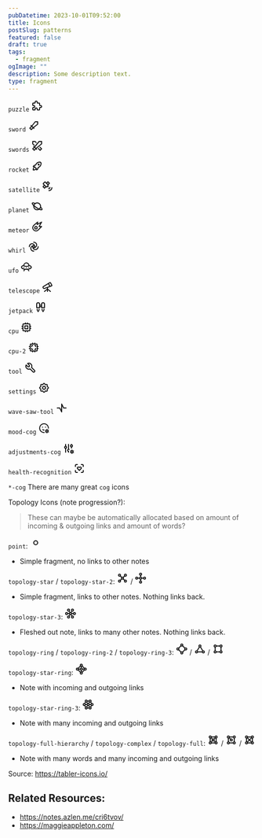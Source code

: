```yaml
---
pubDatetime: 2023-10-01T09:52:00
title: Icons
postSlug: patterns
featured: false
draft: true
tags:
  - fragment
ogImage: ""
description: Some description text.
type: fragment
---
```

`puzzle`
<svg xmlns="http://www.w3.org/2000/svg" class="icon icon-tabler icon-tabler-puzzle" width="24" height="24" viewBox="0 0 24 24" stroke-width="2" stroke="currentColor" fill="none" stroke-linecap="round" stroke-linejoin="round">
   <path stroke="none" d="M0 0h24v24H0z" fill="none"></path>
   <path d="M4 7h3a1 1 0 0 0 1 -1v-1a2 2 0 0 1 4 0v1a1 1 0 0 0 1 1h3a1 1 0 0 1 1 1v3a1 1 0 0 0 1 1h1a2 2 0 0 1 0 4h-1a1 1 0 0 0 -1 1v3a1 1 0 0 1 -1 1h-3a1 1 0 0 1 -1 -1v-1a2 2 0 0 0 -4 0v1a1 1 0 0 1 -1 1h-3a1 1 0 0 1 -1 -1v-3a1 1 0 0 1 1 -1h1a2 2 0 0 0 0 -4h-1a1 1 0 0 1 -1 -1v-3a1 1 0 0 1 1 -1"></path>
</svg>

`sword`
<svg xmlns="http://www.w3.org/2000/svg" class="icon icon-tabler icon-tabler-sword" width="24" height="24" viewBox="0 0 24 24" stroke-width="2" stroke="currentColor" fill="none" stroke-linecap="round" stroke-linejoin="round">
   <path stroke="none" d="M0 0h24v24H0z" fill="none"></path>
   <path d="M20 4v5l-9 7l-4 4l-3 -3l4 -4l7 -9z"></path>
   <path d="M6.5 11.5l6 6"></path>
</svg>

`swords`
<svg xmlns="http://www.w3.org/2000/svg" class="icon icon-tabler icon-tabler-swords" width="24" height="24" viewBox="0 0 24 24" stroke-width="2" stroke="currentColor" fill="none" stroke-linecap="round" stroke-linejoin="round">
   <path stroke="none" d="M0 0h24v24H0z" fill="none"></path>
   <path d="M21 3v5l-11 9l-4 4l-3 -3l4 -4l9 -11z"></path>
   <path d="M5 13l6 6"></path>
   <path d="M14.32 17.32l3.68 3.68l3 -3l-3.365 -3.365"></path>
   <path d="M10 5.5l-2 -2.5h-5v5l3 2.5"></path>
</svg>

`rocket`
<svg xmlns="http://www.w3.org/2000/svg" class="icon icon-tabler icon-tabler-rocket" width="24" height="24" viewBox="0 0 24 24" stroke-width="2" stroke="currentColor" fill="none" stroke-linecap="round" stroke-linejoin="round">
   <path stroke="none" d="M0 0h24v24H0z" fill="none"></path>
   <path d="M4 13a8 8 0 0 1 7 7a6 6 0 0 0 3 -5a9 9 0 0 0 6 -8a3 3 0 0 0 -3 -3a9 9 0 0 0 -8 6a6 6 0 0 0 -5 3"></path>
   <path d="M7 14a6 6 0 0 0 -3 6a6 6 0 0 0 6 -3"></path>
   <path d="M15 9m-1 0a1 1 0 1 0 2 0a1 1 0 1 0 -2 0"></path>
</svg>

`satellite`
<svg xmlns="http://www.w3.org/2000/svg" class="icon icon-tabler icon-tabler-satellite" width="24" height="24" viewBox="0 0 24 24" stroke-width="2" stroke="currentColor" fill="none" stroke-linecap="round" stroke-linejoin="round">
   <path stroke="none" d="M0 0h24v24H0z" fill="none"></path>
   <path d="M3.707 6.293l2.586 -2.586a1 1 0 0 1 1.414 0l5.586 5.586a1 1 0 0 1 0 1.414l-2.586 2.586a1 1 0 0 1 -1.414 0l-5.586 -5.586a1 1 0 0 1 0 -1.414z"></path>
   <path d="M6 10l-3 3l3 3l3 -3"></path>
   <path d="M10 6l3 -3l3 3l-3 3"></path>
   <path d="M12 12l1.5 1.5"></path>
   <path d="M14.5 17a2.5 2.5 0 0 0 2.5 -2.5"></path>
   <path d="M15 21a6 6 0 0 0 6 -6"></path>
</svg>

`planet`
<svg xmlns="http://www.w3.org/2000/svg" class="icon icon-tabler icon-tabler-planet" width="24" height="24" viewBox="0 0 24 24" stroke-width="2" stroke="currentColor" fill="none" stroke-linecap="round" stroke-linejoin="round">
   <path stroke="none" d="M0 0h24v24H0z" fill="none"></path>
   <path d="M18.816 13.58c2.292 2.138 3.546 4 3.092 4.9c-.745 1.46 -5.783 -.259 -11.255 -3.838c-5.47 -3.579 -9.304 -7.664 -8.56 -9.123c.464 -.91 2.926 -.444 5.803 .805"></path>
   <path d="M12 12m-7 0a7 7 0 1 0 14 0a7 7 0 1 0 -14 0"></path>
</svg>

`meteor`
<svg xmlns="http://www.w3.org/2000/svg" class="icon icon-tabler icon-tabler-meteor" width="24" height="24" viewBox="0 0 24 24" stroke-width="2" stroke="currentColor" fill="none" stroke-linecap="round" stroke-linejoin="round">
   <path stroke="none" d="M0 0h24v24H0z" fill="none"></path>
   <path d="M21 3l-5 9h5l-6.891 7.086a6.5 6.5 0 1 1 -8.855 -9.506l7.746 -6.58l-1 5l9 -5z"></path>
   <path d="M9.5 14.5m-2.5 0a2.5 2.5 0 1 0 5 0a2.5 2.5 0 1 0 -5 0"></path>
</svg>

`whirl`
<svg xmlns="http://www.w3.org/2000/svg" class="icon icon-tabler icon-tabler-whirl" width="24" height="24" viewBox="0 0 24 24" stroke-width="2" stroke="currentColor" fill="none" stroke-linecap="round" stroke-linejoin="round">
   <path stroke="none" d="M0 0h24v24H0z" fill="none"></path>
   <path d="M14 12a2 2 0 1 0 -4 0a2 2 0 0 0 4 0z"></path>
   <path d="M12 21c-3.314 0 -6 -2.462 -6 -5.5s2.686 -5.5 6 -5.5"></path>
   <path d="M21 12c0 3.314 -2.462 6 -5.5 6s-5.5 -2.686 -5.5 -6"></path>
   <path d="M12 14c3.314 0 6 -2.462 6 -5.5s-2.686 -5.5 -6 -5.5"></path>
   <path d="M14 12c0 -3.314 -2.462 -6 -5.5 -6s-5.5 2.686 -5.5 6"></path>
</svg>

`ufo`
<svg xmlns="http://www.w3.org/2000/svg" class="icon icon-tabler icon-tabler-ufo" width="24" height="24" viewBox="0 0 24 24" stroke-width="2" stroke="currentColor" fill="none" stroke-linecap="round" stroke-linejoin="round">
   <path stroke="none" d="M0 0h24v24H0z" fill="none"></path>
   <path d="M16.95 9.01c3.02 .739 5.05 2.123 5.05 3.714c0 2.367 -4.48 4.276 -10 4.276s-10 -1.909 -10 -4.276c0 -1.59 2.04 -2.985 5.07 -3.724"></path>
   <path d="M7 9c0 1.105 2.239 2 5 2s5 -.895 5 -2v-.035c0 -2.742 -2.239 -4.965 -5 -4.965s-5 2.223 -5 4.965v.035"></path>
   <path d="M15 17l2 3"></path>
   <path d="M8.5 17l-1.5 3"></path>
   <path d="M12 14h.01"></path>
   <path d="M7 13h.01"></path>
   <path d="M17 13h.01"></path>
</svg>

`telescope`
<svg xmlns="http://www.w3.org/2000/svg" class="icon icon-tabler icon-tabler-telescope" width="24" height="24" viewBox="0 0 24 24" stroke-width="2" stroke="currentColor" fill="none" stroke-linecap="round" stroke-linejoin="round">
   <path stroke="none" d="M0 0h24v24H0z" fill="none"></path>
   <path d="M6 21l6 -5l6 5"></path>
   <path d="M12 13v8"></path>
   <path d="M3.294 13.678l.166 .281c.52 .88 1.624 1.265 2.605 .91l14.242 -5.165a1.023 1.023 0 0 0 .565 -1.456l-2.62 -4.705a1.087 1.087 0 0 0 -1.447 -.42l-.056 .032l-12.694 7.618c-1.02 .613 -1.357 1.897 -.76 2.905z"></path>
   <path d="M14 5l3 5.5"></path>
</svg>

`jetpack`
<svg xmlns="http://www.w3.org/2000/svg" class="icon icon-tabler icon-tabler-jetpack" width="24" height="24" viewBox="0 0 24 24" stroke-width="2" stroke="currentColor" fill="none" stroke-linecap="round" stroke-linejoin="round">
   <path stroke="none" d="M0 0h24v24H0z" fill="none"></path>
   <path d="M10 6a3 3 0 1 0 -6 0v7h6v-7z"></path>
   <path d="M14 13h6v-7a3 3 0 0 0 -6 0v7z"></path>
   <path d="M5 16c0 2.333 .667 4 2 5c1.333 -1 2 -2.667 2 -5"></path>
   <path d="M15 16c0 2.333 .667 4 2 5c1.333 -1 2 -2.667 2 -5"></path>
   <path d="M10 8h4"></path>
   <path d="M10 11h4"></path>
</svg>

`cpu`
<svg xmlns="http://www.w3.org/2000/svg" class="icon icon-tabler icon-tabler-cpu" width="24" height="24" viewBox="0 0 24 24" stroke-width="2" stroke="currentColor" fill="none" stroke-linecap="round" stroke-linejoin="round">
   <path stroke="none" d="M0 0h24v24H0z" fill="none"></path>
   <path d="M5 5m0 1a1 1 0 0 1 1 -1h12a1 1 0 0 1 1 1v12a1 1 0 0 1 -1 1h-12a1 1 0 0 1 -1 -1z"></path>
   <path d="M9 9h6v6h-6z"></path>
   <path d="M3 10h2"></path>
   <path d="M3 14h2"></path>
   <path d="M10 3v2"></path>
   <path d="M14 3v2"></path>
   <path d="M21 10h-2"></path>
   <path d="M21 14h-2"></path>
   <path d="M14 21v-2"></path>
   <path d="M10 21v-2"></path>
</svg>

`cpu-2`
<svg xmlns="http://www.w3.org/2000/svg" class="icon icon-tabler icon-tabler-cpu-2" width="24" height="24" viewBox="0 0 24 24" stroke-width="2" stroke="currentColor" fill="none" stroke-linecap="round" stroke-linejoin="round">
   <path stroke="none" d="M0 0h24v24H0z" fill="none"></path>
   <path d="M5 5m0 1a1 1 0 0 1 1 -1h12a1 1 0 0 1 1 1v12a1 1 0 0 1 -1 1h-12a1 1 0 0 1 -1 -1z"></path>
   <path d="M8 10v-2h2m6 6v2h-2m-4 0h-2v-2m8 -4v-2h-2"></path>
   <path d="M3 10h2"></path>
   <path d="M3 14h2"></path>
   <path d="M10 3v2"></path>
   <path d="M14 3v2"></path>
   <path d="M21 10h-2"></path>
   <path d="M21 14h-2"></path>
   <path d="M14 21v-2"></path>
   <path d="M10 21v-2"></path>
</svg>

`tool`
<svg xmlns="http://www.w3.org/2000/svg" class="icon icon-tabler icon-tabler-tool" width="24" height="24" viewBox="0 0 24 24" stroke-width="2" stroke="currentColor" fill="none" stroke-linecap="round" stroke-linejoin="round">
   <path stroke="none" d="M0 0h24v24H0z" fill="none"></path>
   <path d="M7 10h3v-3l-3.5 -3.5a6 6 0 0 1 8 8l6 6a2 2 0 0 1 -3 3l-6 -6a6 6 0 0 1 -8 -8l3.5 3.5"></path>
</svg>

`settings`
<svg xmlns="http://www.w3.org/2000/svg" class="icon icon-tabler icon-tabler-settings" width="24" height="24" viewBox="0 0 24 24" stroke-width="2" stroke="currentColor" fill="none" stroke-linecap="round" stroke-linejoin="round">
   <path stroke="none" d="M0 0h24v24H0z" fill="none"></path>
   <path d="M10.325 4.317c.426 -1.756 2.924 -1.756 3.35 0a1.724 1.724 0 0 0 2.573 1.066c1.543 -.94 3.31 .826 2.37 2.37a1.724 1.724 0 0 0 1.065 2.572c1.756 .426 1.756 2.924 0 3.35a1.724 1.724 0 0 0 -1.066 2.573c.94 1.543 -.826 3.31 -2.37 2.37a1.724 1.724 0 0 0 -2.572 1.065c-.426 1.756 -2.924 1.756 -3.35 0a1.724 1.724 0 0 0 -2.573 -1.066c-1.543 .94 -3.31 -.826 -2.37 -2.37a1.724 1.724 0 0 0 -1.065 -2.572c-1.756 -.426 -1.756 -2.924 0 -3.35a1.724 1.724 0 0 0 1.066 -2.573c-.94 -1.543 .826 -3.31 2.37 -2.37c1 .608 2.296 .07 2.572 -1.065z"></path>
   <path d="M9 12a3 3 0 1 0 6 0a3 3 0 0 0 -6 0"></path>
</svg>

`wave-saw-tool`
<svg xmlns="http://www.w3.org/2000/svg" class="icon icon-tabler icon-tabler-wave-saw-tool" width="24" height="24" viewBox="0 0 24 24" stroke-width="2" stroke="currentColor" fill="none" stroke-linecap="round" stroke-linejoin="round">
   <path stroke="none" d="M0 0h24v24H0z" fill="none"></path>
   <path d="M3 12h5l4 8v-16l4 8h5"></path>
</svg>

`mood-cog`
<svg xmlns="http://www.w3.org/2000/svg" class="icon icon-tabler icon-tabler-mood-cog" width="24" height="24" viewBox="0 0 24 24" stroke-width="2" stroke="currentColor" fill="none" stroke-linecap="round" stroke-linejoin="round">
   <path stroke="none" d="M0 0h24v24H0z" fill="none"></path>
   <path d="M21 12a9 9 0 1 0 -8.983 9"></path>
   <path d="M18.001 18m-2 0a2 2 0 1 0 4 0a2 2 0 1 0 -4 0"></path>
   <path d="M18.001 14.5v1.5"></path>
   <path d="M18.001 20v1.5"></path>
   <path d="M21.032 16.25l-1.299 .75"></path>
   <path d="M16.27 19l-1.3 .75"></path>
   <path d="M14.97 16.25l1.3 .75"></path>
   <path d="M19.733 19l1.3 .75"></path>
   <path d="M9 10h.01"></path>
   <path d="M15 10h.01"></path>
   <path d="M9.5 15c.658 .64 1.56 1 2.5 1"></path>
</svg>

`adjustments-cog`
<svg xmlns="http://www.w3.org/2000/svg" class="icon icon-tabler icon-tabler-adjustments-cog" width="24" height="24" viewBox="0 0 24 24" stroke-width="2" stroke="currentColor" fill="none" stroke-linecap="round" stroke-linejoin="round">
   <path stroke="none" d="M0 0h24v24H0z" fill="none"></path>
   <path d="M4 10a2 2 0 1 0 4 0a2 2 0 0 0 -4 0"></path>
   <path d="M6 4v4"></path>
   <path d="M6 12v8"></path>
   <path d="M13.199 14.399a2 2 0 1 0 -1.199 3.601"></path>
   <path d="M12 4v10"></path>
   <path d="M12 18v2"></path>
   <path d="M16 7a2 2 0 1 0 4 0a2 2 0 0 0 -4 0"></path>
   <path d="M18 4v1"></path>
   <path d="M18 9v2.5"></path>
   <path d="M19.001 19m-2 0a2 2 0 1 0 4 0a2 2 0 1 0 -4 0"></path>
   <path d="M19.001 15.5v1.5"></path>
   <path d="M19.001 21v1.5"></path>
   <path d="M22.032 17.25l-1.299 .75"></path>
   <path d="M17.27 20l-1.3 .75"></path>
   <path d="M15.97 17.25l1.3 .75"></path>
   <path d="M20.733 20l1.3 .75"></path>
</svg>

`health-recognition`
<svg xmlns="http://www.w3.org/2000/svg" class="icon icon-tabler icon-tabler-health-recognition" width="24" height="24" viewBox="0 0 24 24" stroke-width="2" stroke="currentColor" fill="none" stroke-linecap="round" stroke-linejoin="round">
   <path stroke="none" d="M0 0h24v24H0z" fill="none"></path>
   <path d="M4 8v-2a2 2 0 0 1 2 -2h2"></path>
   <path d="M4 16v2a2 2 0 0 0 2 2h2"></path>
   <path d="M16 4h2a2 2 0 0 1 2 2v2"></path>
   <path d="M16 20h2a2 2 0 0 0 2 -2v-2"></path>
   <path d="M8.603 9.61a2.04 2.04 0 0 1 2.912 0l.485 .39l.5 -.396a2.035 2.035 0 0 1 2.897 .007a2.104 2.104 0 0 1 0 2.949l-3.397 3.44l-3.397 -3.44a2.104 2.104 0 0 1 0 -2.95z"></path>
</svg>

`*-cog`
There are many great `cog` icons

Topology Icons (note progression?):
> These can maybe be automatically allocated based on amount of incoming & outgoing links and amount of words?

`point`:
<svg xmlns="http://www.w3.org/2000/svg" class="icon icon-tabler icon-tabler-point" width="24" height="24" viewBox="0 0 24 24" stroke-width="2" stroke="currentColor" fill="none" stroke-linecap="round" stroke-linejoin="round">
   <path stroke="none" d="M0 0h24v24H0z" fill="none"></path>
   <path d="M12 12m-4 0a4 4 0 1 0 8 0a4 4 0 1 0 -8 0"></path>
</svg>
- Simple fragment, no links to other notes

`topology-star` / `topology-star-2`:
<svg xmlns="http://www.w3.org/2000/svg" class="icon icon-tabler icon-tabler-topology-star" width="24" height="24" viewBox="0 0 24 24" stroke-width="2" stroke="currentColor" fill="none" stroke-linecap="round" stroke-linejoin="round">
   <path stroke="none" d="M0 0h24v24H0z" fill="none"></path>
   <path d="M8 18a2 2 0 1 0 -4 0a2 2 0 0 0 4 0z"></path>
   <path d="M20 6a2 2 0 1 0 -4 0a2 2 0 0 0 4 0z"></path>
   <path d="M8 6a2 2 0 1 0 -4 0a2 2 0 0 0 4 0z"></path>
   <path d="M20 18a2 2 0 1 0 -4 0a2 2 0 0 0 4 0z"></path>
   <path d="M14 12a2 2 0 1 0 -4 0a2 2 0 0 0 4 0z"></path>
   <path d="M7.5 7.5l3 3"></path>
   <path d="M7.5 16.5l3 -3"></path>
   <path d="M13.5 13.5l3 3"></path>
   <path d="M16.5 7.5l-3 3"></path>
</svg> / <svg xmlns="http://www.w3.org/2000/svg" class="icon icon-tabler icon-tabler-topology-star-2" width="24" height="24" viewBox="0 0 24 24" stroke-width="2" stroke="currentColor" fill="none" stroke-linecap="round" stroke-linejoin="round">
   <path stroke="none" d="M0 0h24v24H0z" fill="none"></path>
   <path d="M14 20a2 2 0 1 0 -4 0a2 2 0 0 0 4 0z"></path>
   <path d="M14 4a2 2 0 1 0 -4 0a2 2 0 0 0 4 0z"></path>
   <path d="M6 12a2 2 0 1 0 -4 0a2 2 0 0 0 4 0z"></path>
   <path d="M22 12a2 2 0 1 0 -4 0a2 2 0 0 0 4 0z"></path>
   <path d="M14 12a2 2 0 1 0 -4 0a2 2 0 0 0 4 0z"></path>
   <path d="M6 12h4"></path>
   <path d="M14 12h4"></path>
   <path d="M12 6v4"></path>
   <path d="M12 14v4"></path>
</svg>
- Simple fragment, links to other notes. Nothing links back.

`topology-star-3`:
<svg xmlns="http://www.w3.org/2000/svg" class="icon icon-tabler icon-tabler-topology-star-3" width="24" height="24" viewBox="0 0 24 24" stroke-width="2" stroke="currentColor" fill="none" stroke-linecap="round" stroke-linejoin="round">
   <path stroke="none" d="M0 0h24v24H0z" fill="none"></path>
   <path d="M10 19a2 2 0 1 0 -4 0a2 2 0 0 0 4 0z"></path>
   <path d="M18 5a2 2 0 1 0 -4 0a2 2 0 0 0 4 0z"></path>
   <path d="M10 5a2 2 0 1 0 -4 0a2 2 0 0 0 4 0z"></path>
   <path d="M6 12a2 2 0 1 0 -4 0a2 2 0 0 0 4 0z"></path>
   <path d="M18 19a2 2 0 1 0 -4 0a2 2 0 0 0 4 0z"></path>
   <path d="M14 12a2 2 0 1 0 -4 0a2 2 0 0 0 4 0z"></path>
   <path d="M22 12a2 2 0 1 0 -4 0a2 2 0 0 0 4 0z"></path>
   <path d="M6 12h4"></path>
   <path d="M14 12h4"></path>
   <path d="M15 7l-2 3"></path>
   <path d="M9 7l2 3"></path>
   <path d="M11 14l-2 3"></path>
   <path d="M13 14l2 3"></path>
</svg>
- Fleshed out note, links to many other notes. Nothing links back.

`topology-ring` / `topology-ring-2` / `topology-ring-3`:
<svg xmlns="http://www.w3.org/2000/svg" class="icon icon-tabler icon-tabler-topology-ring" width="24" height="24" viewBox="0 0 24 24" stroke-width="2" stroke="currentColor" fill="none" stroke-linecap="round" stroke-linejoin="round">
   <path stroke="none" d="M0 0h24v24H0z" fill="none"></path>
   <path d="M14 20a2 2 0 1 0 -4 0a2 2 0 0 0 4 0z"></path>
   <path d="M14 4a2 2 0 1 0 -4 0a2 2 0 0 0 4 0z"></path>
   <path d="M6 12a2 2 0 1 0 -4 0a2 2 0 0 0 4 0z"></path>
   <path d="M22 12a2 2 0 1 0 -4 0a2 2 0 0 0 4 0z"></path>
   <path d="M13.5 5.5l5 5"></path>
   <path d="M5.5 13.5l5 5"></path>
   <path d="M13.5 18.5l5 -5"></path>
   <path d="M10.5 5.5l-5 5"></path>
</svg> / <svg xmlns="http://www.w3.org/2000/svg" class="icon icon-tabler icon-tabler-topology-ring-2" width="24" height="24" viewBox="0 0 24 24" stroke-width="2" stroke="currentColor" fill="none" stroke-linecap="round" stroke-linejoin="round">
   <path stroke="none" d="M0 0h24v24H0z" fill="none"></path>
   <path d="M14 6a2 2 0 1 0 -4 0a2 2 0 0 0 4 0z"></path>
   <path d="M7 18a2 2 0 1 0 -4 0a2 2 0 0 0 4 0z"></path>
   <path d="M21 18a2 2 0 1 0 -4 0a2 2 0 0 0 4 0z"></path>
   <path d="M7 18h10"></path>
   <path d="M18 16l-5 -8"></path>
   <path d="M11 8l-5 8"></path>
</svg> / <svg xmlns="http://www.w3.org/2000/svg" class="icon icon-tabler icon-tabler-topology-ring-3" width="24" height="24" viewBox="0 0 24 24" stroke-width="2" stroke="currentColor" fill="none" stroke-linecap="round" stroke-linejoin="round">
   <path stroke="none" d="M0 0h24v24H0z" fill="none"></path>
   <path d="M8 18a2 2 0 1 0 -4 0a2 2 0 0 0 4 0z"></path>
   <path d="M20 18a2 2 0 1 0 -4 0a2 2 0 0 0 4 0z"></path>
   <path d="M20 6a2 2 0 1 0 -4 0a2 2 0 0 0 4 0z"></path>
   <path d="M8 6a2 2 0 1 0 -4 0a2 2 0 0 0 4 0z"></path>
   <path d="M6 8v8"></path>
   <path d="M18 16v-8"></path>
   <path d="M8 6h8"></path>
   <path d="M16 18h-8"></path>
</svg>

`topology-star-ring`:
<svg xmlns="http://www.w3.org/2000/svg" class="icon icon-tabler icon-tabler-topology-star-ring" width="24" height="24" viewBox="0 0 24 24" stroke-width="2" stroke="currentColor" fill="none" stroke-linecap="round" stroke-linejoin="round">
   <path stroke="none" d="M0 0h24v24H0z" fill="none"></path>
   <path d="M14 20a2 2 0 1 0 -4 0a2 2 0 0 0 4 0z"></path>
   <path d="M14 4a2 2 0 1 0 -4 0a2 2 0 0 0 4 0z"></path>
   <path d="M6 12a2 2 0 1 0 -4 0a2 2 0 0 0 4 0z"></path>
   <path d="M22 12a2 2 0 1 0 -4 0a2 2 0 0 0 4 0z"></path>
   <path d="M14 12a2 2 0 1 0 -4 0a2 2 0 0 0 4 0z"></path>
   <path d="M6 12h4"></path>
   <path d="M14 12h4"></path>
   <path d="M13.5 5.5l5 5"></path>
   <path d="M5.5 13.5l5 5"></path>
   <path d="M13.5 18.5l5 -5"></path>
   <path d="M10.5 5.5l-5 5"></path>
   <path d="M12 6v4"></path>
   <path d="M12 14v4"></path>
</svg>
- Note with incoming and outgoing links

`topology-star-ring-3`:
<svg xmlns="http://www.w3.org/2000/svg" class="icon icon-tabler icon-tabler-topology-star-ring-3" width="24" height="24" viewBox="0 0 24 24" stroke-width="2" stroke="currentColor" fill="none" stroke-linecap="round" stroke-linejoin="round">
   <path stroke="none" d="M0 0h24v24H0z" fill="none"></path>
   <path d="M10 19a2 2 0 1 0 -4 0a2 2 0 0 0 4 0z"></path>
   <path d="M18 5a2 2 0 1 0 -4 0a2 2 0 0 0 4 0z"></path>
   <path d="M10 5a2 2 0 1 0 -4 0a2 2 0 0 0 4 0z"></path>
   <path d="M6 12a2 2 0 1 0 -4 0a2 2 0 0 0 4 0z"></path>
   <path d="M18 19a2 2 0 1 0 -4 0a2 2 0 0 0 4 0z"></path>
   <path d="M14 12a2 2 0 1 0 -4 0a2 2 0 0 0 4 0z"></path>
   <path d="M22 12a2 2 0 1 0 -4 0a2 2 0 0 0 4 0z"></path>
   <path d="M6 12h4"></path>
   <path d="M14 12h4"></path>
   <path d="M15 7l-2 3"></path>
   <path d="M9 7l2 3"></path>
   <path d="M11 14l-2 3"></path>
   <path d="M13 14l2 3"></path>
   <path d="M10 5h4"></path>
   <path d="M10 19h4"></path>
   <path d="M17 17l2 -3"></path>
   <path d="M19 10l-2 -3"></path>
   <path d="M7 7l-2 3"></path>
   <path d="M5 14l2 3"></path>
</svg>
- Note with many incoming and outgoing links

`topology-full-hierarchy` / `topology-complex` / `topology-full`:
<svg xmlns="http://www.w3.org/2000/svg" class="icon icon-tabler icon-tabler-topology-full-hierarchy" width="24" height="24" viewBox="0 0 24 24" stroke-width="2" stroke="currentColor" fill="none" stroke-linecap="round" stroke-linejoin="round">
   <path stroke="none" d="M0 0h24v24H0z" fill="none"></path>
   <path d="M20 18a2 2 0 1 0 -4 0a2 2 0 0 0 4 0z"></path>
   <path d="M8 18a2 2 0 1 0 -4 0a2 2 0 0 0 4 0z"></path>
   <path d="M8 6a2 2 0 1 0 -4 0a2 2 0 0 0 4 0z"></path>
   <path d="M20 6a2 2 0 1 0 -4 0a2 2 0 0 0 4 0z"></path>
   <path d="M14 12a2 2 0 1 0 -4 0a2 2 0 0 0 4 0z"></path>
   <path d="M6 8v8"></path>
   <path d="M18 16v-8"></path>
   <path d="M8 6h8"></path>
   <path d="M16 18h-8"></path>
   <path d="M7.5 7.5l3 3"></path>
   <path d="M13.5 13.5l3 3"></path>
   <path d="M16.5 7.5l-3 3"></path>
   <path d="M10.5 13.5l-3 3"></path>
</svg> / <svg xmlns="http://www.w3.org/2000/svg" class="icon icon-tabler icon-tabler-topology-complex" width="24" height="24" viewBox="0 0 24 24" stroke-width="2" stroke="currentColor" fill="none" stroke-linecap="round" stroke-linejoin="round">
   <path stroke="none" d="M0 0h24v24H0z" fill="none"></path>
   <path d="M20 18a2 2 0 1 0 -4 0a2 2 0 0 0 4 0z"></path>
   <path d="M8 18a2 2 0 1 0 -4 0a2 2 0 0 0 4 0z"></path>
   <path d="M8 6a2 2 0 1 0 -4 0a2 2 0 0 0 4 0z"></path>
   <path d="M20 6a2 2 0 1 0 -4 0a2 2 0 0 0 4 0z"></path>
   <path d="M14 12a2 2 0 1 0 -4 0a2 2 0 0 0 4 0z"></path>
   <path d="M7.5 7.5l3 3"></path>
   <path d="M6 8v8"></path>
   <path d="M18 16v-8"></path>
   <path d="M8 6h8"></path>
   <path d="M16 18h-8"></path>
</svg> / <svg xmlns="http://www.w3.org/2000/svg" class="icon icon-tabler icon-tabler-topology-full" width="24" height="24" viewBox="0 0 24 24" stroke-width="2" stroke="currentColor" fill="none" stroke-linecap="round" stroke-linejoin="round">
   <path stroke="none" d="M0 0h24v24H0z" fill="none"></path>
   <path d="M20 18a2 2 0 1 0 -4 0a2 2 0 0 0 4 0z"></path>
   <path d="M8 18a2 2 0 1 0 -4 0a2 2 0 0 0 4 0z"></path>
   <path d="M8 6a2 2 0 1 0 -4 0a2 2 0 0 0 4 0z"></path>
   <path d="M20 6a2 2 0 1 0 -4 0a2 2 0 0 0 4 0z"></path>
   <path d="M6 8v8"></path>
   <path d="M18 16v-8"></path>
   <path d="M8 6h8"></path>
   <path d="M16 18h-8"></path>
   <path d="M7.5 7.5l9 9"></path>
   <path d="M7.5 16.5l9 -9"></path>
</svg>
- Note with many words and many incoming and outgoing links

Source: https://tabler-icons.io/

## Related Resources: 
- https://notes.azlen.me/cri6tvov/
- https://maggieappleton.com/